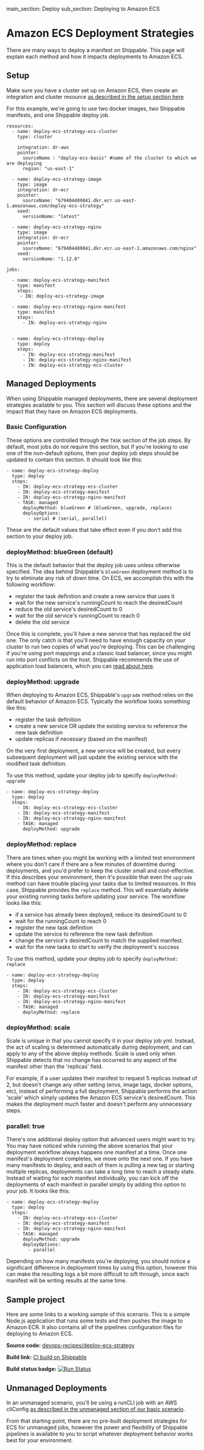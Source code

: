main_section: Deploy
sub_section: Deploying to Amazon ECS

# Amazon ECS Deployment Strategies
There are many ways to deploy a manifest on Shippable. This page will explain each method and how it impacts deployments to Amazon ECS.

## Setup
Make sure you have a cluster set up on Amazon ECS, then create an integration and cluster resource [as described in the setup section here](./amazon-ecs)

For this example, we're going to use two docker images, two Shippable manifests, and one Shippable deploy job.

```
resources:
  - name: deploy-ecs-strategy-ecs-cluster
    type: cluster

    integration: dr-aws
    pointer:
      sourceName : "deploy-ecs-basic" #name of the cluster to which we are deploying
      region: "us-east-1"

  - name: deploy-ecs-strategy-image
    type: image
    integration: dr-ecr
    pointer:
      sourceName: "679404489841.dkr.ecr.us-east-1.amazonaws.com/deploy-ecs-strategy"
    seed:
      versionName: "latest"

  - name: deploy-ecs-strategy-nginx
    type: image
    integration: dr-ecr
    pointer:
      sourceName: "679404489841.dkr.ecr.us-east-1.amazonaws.com/nginx"
    seed:
      versionName: "1.12.0"

```

```
jobs:

  - name: deploy-ecs-strategy-manifest
    type: manifest
    steps:
     - IN: deploy-ecs-strategy-image

  - name: deploy-ecs-strategy-nginx-manifest
    type: manifest
    steps:
      - IN: deploy-ecs-strategy-nginx


  - name: deploy-ecs-strategy-deploy
    type: deploy
    steps:
      - IN: deploy-ecs-strategy-manifest
      - IN: deploy-ecs-strategy-nginx-manifest
      - IN: deploy-ecs-strategy-ecs-cluster

```

## Managed Deployments
When using Shippable managed deployments, there are several deployment strategies available to you. This section will discuss these options and the impact that they have on Amazon ECS deployments.

### Basic Configuration
These options are controlled through the `TASK` section of the job steps.  By default, most jobs do not require this section, but if you're looking to use one of the non-default options, then your deploy job steps should be updated to contain this section.  It should look like this:

```
- name: deploy-ecs-strategy-deploy
  type: deploy
  steps:
    - IN: deploy-ecs-strategy-ecs-cluster
    - IN: deploy-ecs-strategy-manifest
    - IN: deploy-ecs-strategy-nginx-manifest
    - TASK: managed
      deployMethod: blueGreen # (blueGreen, upgrade, replace)
      deployOptions:
        - serial # (serial, parallel)
```
These are the default values that take effect even if you don't add this section to your deploy job.

### deployMethod: blueGreen (default)
This is the default behavior that the deploy job uses unless otherwise specified.  The idea behind Shippable's `blueGreen` deployment method is to try to eliminate any risk of down time.  On ECS, we accomplish this with the following workflow:

- register the task definition and create a new service that uses it
- wait for the new service's runningCount to reach the desiredCount
- reduce the old service's desiredCount to 0
- wait for the old service's runningCount to reach 0
- delete the old service

Once this is complete, you'll have a new service that has replaced the old one.  The only catch is that you'll need to have enough capacity on your cluster to run two copies of what you're deploying.  This can be challenging if you're using port mappings and a classic load balancer, since you might run into port conflicts on the host.  Shippable recommends the use of application load balancers, which you can [read about here](./amazon-ecs-elb-alb).

### deployMethod: upgrade
When deploying to Amazon ECS, Shippable's `upgrade` method relies on the default behavior of Amazon ECS.  Typically the workflow looks something like this:

- register the task definition
- create a new service OR update the existing service to reference the new task definition
- update replicas if necessary (based on the manifest)

On the very first deployment, a new service will be created, but every subsequent deployment will just update the existing service with the modified task definition.

To use this method, update your deploy job to specify `deployMethod: upgrade`

```
- name: deploy-ecs-strategy-deploy
  type: deploy
  steps:
    - IN: deploy-ecs-strategy-ecs-cluster
    - IN: deploy-ecs-strategy-manifest
    - IN: deploy-ecs-strategy-nginx-manifest
    - TASK: managed
      deployMethod: upgrade
```

### deployMethod: replace
There are times when you might be working with a limited test environment where you don't care if there are a few minutes of downtime during deployments, and you'd prefer to keep the cluster small and cost-effective.  If this describes your environment, then it's possible that even the `upgrade` method can have trouble placing your tasks due to limited resources.  In this case, Shippable provides the `replace` method.  This will essentially delete your existing running tasks before updating your service.  The workflow looks like this:

- if a service has already been deployed, reduce its desiredCount to 0
- wait for the runningCount to reach 0
- register the new task definition
- update the service to reference the new task definition
- change the service's desiredCount to match the supplied manifest.
- wait for the new tasks to start to verify the deployment's success


To use this method, update your deploy job to specify `deployMethod: replace`

```
- name: deploy-ecs-strategy-deploy
  type: deploy
  steps:
    - IN: deploy-ecs-strategy-ecs-cluster
    - IN: deploy-ecs-strategy-manifest
    - IN: deploy-ecs-strategy-nginx-manifest
    - TASK: managed
      deployMethod: replace
```

### deployMethod: scale
Scale is unique in that you cannot specify it in your deploy job yml.  Instead, the act of scaling is determined automatically during deployment, and can apply to any of the above deploy methods.  Scale is used only when Shippable detects that no change has occurred to any aspect of the manifest other than the 'replicas' field.  

For example, if a user updates their manifest to request 5 replicas instead of 2, but doesn't change any other setting (envs, image tags, docker options, etc), instead of performing a full deployment, Shippable performs the action 'scale' which simply updates the Amazon ECS service's desiredCount.  This makes the deployment much faster and doesn't perform any unnecessary steps.

### parallel: true
There's one additional deploy option that advanced users might want to try.  You may have noticed while running the above scenarios that your deployment workflow always happens one manifest at a time.  Once one manifest's deployment completes, we move onto the next one.  If you have many manifests to deploy, and each of them is pulling a new tag or starting multiple replicas, deployments can take a long time to reach a steady state.  Instead of waiting for each manifest individually, you can kick off the deployments of each manifest in parallel simply by adding this option to your job.  It looks like this:

```
- name: deploy-ecs-strategy-deploy
  type: deploy
  steps:
    - IN: deploy-ecs-strategy-ecs-cluster
    - IN: deploy-ecs-strategy-manifest
    - IN: deploy-ecs-strategy-nginx-manifest
    - TASK: managed
      deployMethod: upgrade
      deployOptions:
        - parallel

```

Depending on how many manifests you're deploying, you should notice a significant difference in deployment times by using this option, however this can make the resulting logs a bit more difficult to sift through, since each manifest will be writing results at the same time.

## Sample project

Here are some links to a working sample of this scenario. This is a simple Node.js application that runs some tests and then pushes
the image to Amazon ECR. It also contains all of the pipelines configuration files for deploying to Amazon ECS.

**Source code:**  [devops-recipes/deploy-ecs-strategy](https://github.com/devops-recipes/deploy-ecs-strategy)

**Build link:** [CI build on Shippable](https://app.shippable.com/github/devops-recipes/deploy-ecs-strategy/runs/2/1/console)

**Build status badge:** [![Run Status](https://api.shippable.com/projects/58f94cc57e84cc070041e5a0/badge?branch=master)](https://app.shippable.com/github/devops-recipes/deploy-ecs-strategy)

## Unmanaged Deployments

In an unmanaged scenario, you'll be using a runCLI job with an AWS cliConfig [as described in the unmanaged section of our basic scenario](./amazon-ecs#unmanaged-deployments).

From that starting point, there are no pre-built deployment strategies for ECS for unmanaged jobs, however the power and flexibility of Shippable pipelines is available to you to script whatever deployment behavior works best for your environment.
